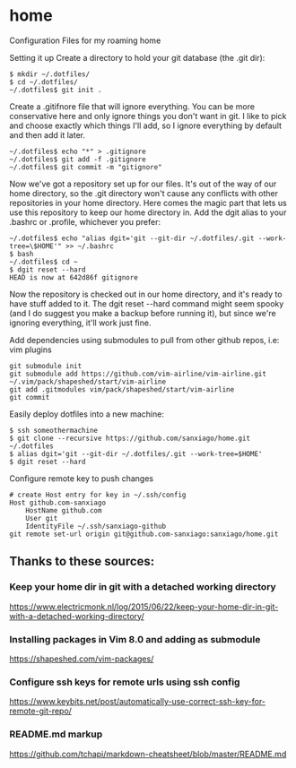 # home
Configuration Files for my roaming home


Setting it up
Create a directory to hold your git database (the .git dir):
```
$ mkdir ~/.dotfiles/
$ cd ~/.dotfiles/
~/.dotfiles$ git init .
```
Create a .gitifnore file that will ignore everything. You can be more conservative here and only ignore things you don't want in git. I like to pick and choose exactly which things I'll add, so I ignore everything by default and then add it later.
```
~/.dotfiles$ echo "*" > .gitignore
~/.dotfiles$ git add -f .gitignore 
~/.dotfiles$ git commit -m "gitignore"
```
Now we've got a repository set up for our files. It's out of the way of our home directory, so the .git directory won't cause any conflicts with other repositories in your home directory. Here comes the magic part that lets us use this repository to keep our home directory in. Add the dgit alias to your .bashrc or .profile, whichever you prefer:

```
~/.dotfiles$ echo "alias dgit='git --git-dir ~/.dotfiles/.git --work-tree=\$HOME'" >> ~/.bashrc
$ bash
~/.dotfiles$ cd ~
$ dgit reset --hard
HEAD is now at 642d86f gitignore
```
Now the repository is checked out in our home directory, and it's ready to have stuff added to it. The dgit reset --hard command might seem spooky (and I do suggest you make a backup before running it), but since we're ignoring everything, it'll work just fine.

Add dependencies using submodules to pull from other github repos, i.e: vim plugins
```
git submodule init
git submodule add https://github.com/vim-airline/vim-airline.git ~/.vim/pack/shapeshed/start/vim-airline
git add .gitmodules vim/pack/shapeshed/start/vim-airline
git commit
```

Easily deploy dotfiles into a new machine:
```
$ ssh someothermachine
$ git clone --recursive https://github.com/sanxiago/home.git ~/.dotfiles
$ alias dgit='git --git-dir ~/.dotfiles/.git --work-tree=$HOME'
$ dgit reset --hard
```

Configure remote key to push changes
```
# create Host entry for key in ~/.ssh/config
Host github.com-sanxiago
    HostName github.com
    User git
    IdentityFile ~/.ssh/sanxiago-github
git remote set-url origin git@github.com-sanxiago:sanxiago/home.git
```

## Thanks to these sources:
### Keep your home dir in git with a detached working directory
https://www.electricmonk.nl/log/2015/06/22/keep-your-home-dir-in-git-with-a-detached-working-directory/

### Installing packages in Vim 8.0 and adding as submodule
https://shapeshed.com/vim-packages/

### Configure ssh keys for remote urls using ssh config
https://www.keybits.net/post/automatically-use-correct-ssh-key-for-remote-git-repo/

### README.md markup
https://github.com/tchapi/markdown-cheatsheet/blob/master/README.md
